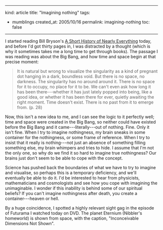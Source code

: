 -----
kind: article
title: "Imagining nothing"
tags:
- mumblings
created_at: 2005/10/16
permalink: imagining-nothing
toc: false
-----

<p>I started reading Bill Bryson's <a href="http://www.amazon.co.uk/exec/obidos/redirect?tag=butshesagirl-21%26link_code=xm2%26camp=2025%26creative=165953%26path=http://www.amazon.co.uk/gp/redirect.html%253fASIN=0552997048%2526tag=butshesagirl-21%2526lcode=xm2%2526cID=2025%2526ccmID=165953%2526location=/o/ASIN/0552997048%25253FSubscriptionId=02ZH6J1W0649DTNS6002">A Short History of Nearly Everything</a> today, and before I'd got thirty pages in, I was distracted by a thought (which is why it sometimes takes me a long time to get through books). The passage I was reading was about the Big Bang, and how time and space begin at that precise moment:</p>

<blockquote><p>It is natural but wrong to visualize the singularity as a kind of pregnant dot hanging in a dark, boundless void. But there is no space, no darkness. The singularity has no around around it. There is no space for it to occupy, no place for it to be. We can't even ask how long it has been there---whether it has just lately popped into being, like a good idea, or whether it has been there for ever, quietly awaiting the right moment. Time doesn't exist. There is no past from it to emerge from. (p. 28)</p></blockquote>

<p>Now, this isn't a new idea to me, and I can see the logic to it perfectly well; time and space were created in the Big Bang, so neither could have existed before the Big Bang and it came---literally---out of nothing. Fine. Only it isn't fine. When I try to imagine nothingness, my brain sneaks in some container for the nothingness, or some frame of reference. When I try to insist that it really is nothing---not just an absence of something filling something else, my brain whimpers and tries to hide. I assume that I'm not the only one, so why do we find it so hard to imagine true nothingness? Our brains just don't seem to be able to cope with the concept.</p>

<p>Science has pushed back the boundaries of what we have to try to imagine and visualise, so perhaps this is a temporary deficiency, and we'll eventually be able to do it. I'd be interested to hear from physicists, mathematicians and cosmologists and see how you cope with imagining the unimaginable. I wonder if this inability is behind some of our spiritual beliefs? If you can't imagine nothingness after death, you create a container---heaven or hell.</p>

<p>By a huge coincidence, I spotted a highly relevant sight gag in the episode of Futurama I watched today on DVD. The planet Eternium (Nibbler's homeworld) is shown from space, with the caption, "Inconceivable Dimensions Not Shown".</p>



